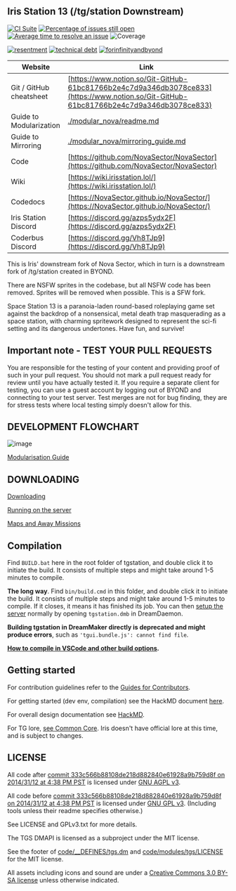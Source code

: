 ## Iris Station 13 (/tg/station Downstream)

[![CI Suite](https://github.com/IrisSS13/IrisStation/workflows/CI%20Suite/badge.svg)](https://github.com/IrisSS13/IrisStation/actions?query=workflow%3A%22CI+Suite%22)
[![Percentage of issues still open](https://isitmaintained.com/badge/open/IrisSS13/IrisStation.svg)](https://isitmaintained.com/project/IrisSS13/IrisStation "Percentage of issues still open")
[![Average time to resolve an issue](https://isitmaintained.com/badge/resolution/IrisSS13/IrisStation.svg)](https://isitmaintained.com/project/IrisSS13/IrisStation "Average time to resolve an issue")
![Coverage](https://img.shields.io/codecov/c/github/IrisSS13/IrisStation)

[![resentment](.github/images/badges/built-with-resentment.svg)](.github/images/comics/131-bug-free.png) [![technical debt](.github/images/badges/contains-technical-debt.svg)](.github/images/comics/106-tech-debt-modified.png) [![forinfinityandbyond](.github/images/badges/made-in-byond.gif)](https://www.reddit.com/r/SS13/comments/5oplxp/what_is_the_main_problem_with_byond_as_an_engine/dclbu1a)

| Website                   | Link                                           |
|---------------------------|------------------------------------------------|
| Git / GitHub cheatsheet   | [https://www.notion.so/Git-GitHub-61bc81766b2e4c7d9a346db3078ce833](https://www.notion.so/Git-GitHub-61bc81766b2e4c7d9a346db3078ce833) |
| Guide to Modularization   | [./modular_nova/readme.md](./modular_nova/readme.md)            |
| Guide to Mirroring        | [./modular_nova/mirroring_guide.md](./modular_nova/mirroring_guide.md)
| Code                      | [https://github.com/NovaSector/NovaSector](https://github.com/NovaSector/NovaSector)    |
| Wiki                      | [https://wiki.irisstation.lol/](https://wiki.irisstation.lol/) |
| Codedocs                  | [https://NovaSector.github.io/NovaSector/](https://NovaSector.github.io/NovaSector/)      |
| Iris Station Discord      | [https://discord.gg/azps5ydx2F](https://discord.gg/azps5ydx2F) |
| Coderbus Discord          | [https://discord.gg/Vh8TJp9](https://discord.gg/Vh8TJp9)               |

This is Iris' downstream fork of Nova Sector, which in turn is a downstream fork of /tg/station created in BYOND.

There are NSFW sprites in the codebase, but all NSFW code has been removed. Sprites will be removed when possible. This is a SFW fork.

Space Station 13 is a paranoia-laden round-based roleplaying game set against the backdrop of a nonsensical, metal death trap masquerading as a space station, with charming spritework designed to represent the sci-fi setting and its dangerous undertones. Have fun, and survive!

## Important note - TEST YOUR PULL REQUESTS

You are responsible for the testing of your content and providing proof of such in your pull request. You should not mark a pull request ready for review until you have actually tested it. If you require a separate client for testing, you can use a guest account by logging out of BYOND and connecting to your test server. Test merges are not for bug finding, they are for stress tests where local testing simply doesn't allow for this.

## DEVELOPMENT FLOWCHART

![image](https://i.imgur.com/aJnE4WT.png)

[Modularisation Guide](./modular_nova/readme.md)

## DOWNLOADING

[Downloading](.github/guides/DOWNLOADING.md)

[Running on the server](.github/guides/RUNNING_A_SERVER.md)

[Maps and Away Missions](.github/guides/MAPS_AND_AWAY_MISSIONS.md)

## Compilation

Find `BUILD.bat` here in the root folder of tgstation, and double click it to initiate the build. It consists of multiple steps and might take around 1-5 minutes to compile.

**The long way**. Find `bin/build.cmd` in this folder, and double click it to initiate the build. It consists of multiple steps and might take around 1-5 minutes to compile. If it closes, it means it has finished its job. You can then [setup the server](.github/guides/RUNNING_A_SERVER.md) normally by opening `tgstation.dmb` in DreamDaemon.

**Building tgstation in DreamMaker directly is deprecated and might produce errors**, such as `'tgui.bundle.js': cannot find file`.

**[How to compile in VSCode and other build options](tools/build/README.md).**

## Getting started

For contribution guidelines refer to the
[Guides for Contributors](.github/CONTRIBUTING.md).

For getting started (dev env, compilation) see the HackMD document [here](https://hackmd.io/@tgstation/HJ8OdjNBc#tgstation-Development-Guide).

For overall design documentation see [HackMD](https://hackmd.io/@tgstation).

For TG lore, [see Common Core](https://github.com/tgstation/common_core). Iris doesn't have official lore at this time, and is subject to changes.

## LICENSE

All code after [commit 333c566b88108de218d882840e61928a9b759d8f on 2014/31/12 at 4:38 PM PST](https://github.com/tgstation/tgstation/commit/333c566b88108de218d882840e61928a9b759d8f) is licensed under [GNU AGPL v3](https://www.gnu.org/licenses/agpl-3.0.html).

All code before [commit 333c566b88108de218d882840e61928a9b759d8f on 2014/31/12 at 4:38 PM PST](https://github.com/tgstation/tgstation/commit/333c566b88108de218d882840e61928a9b759d8f) is licensed under [GNU GPL v3](https://www.gnu.org/licenses/gpl-3.0.html).
(Including tools unless their readme specifies otherwise.)

See LICENSE and GPLv3.txt for more details.

The TGS DMAPI is licensed as a subproject under the MIT license.

See the footer of [code/__DEFINES/tgs.dm](./code/__DEFINES/tgs.dm) and [code/modules/tgs/LICENSE](./code/modules/tgs/LICENSE) for the MIT license.

All assets including icons and sound are under a [Creative Commons 3.0 BY-SA license](https://creativecommons.org/licenses/by-sa/3.0/) unless otherwise indicated.
